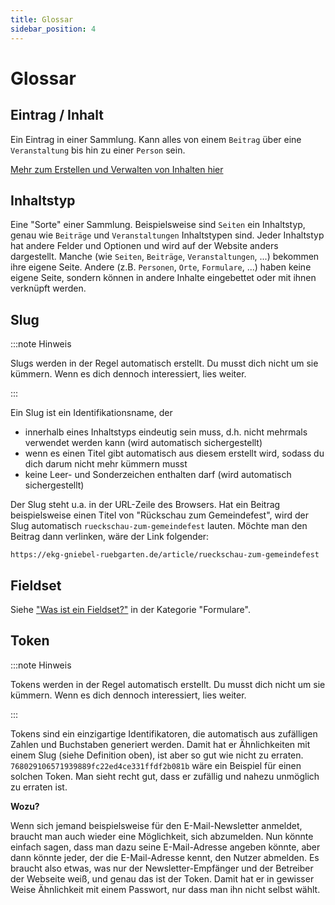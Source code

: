 ```yaml
---
title: Glossar
sidebar_position: 4
---
```


# Glossar


## Eintrag / Inhalt
Ein Eintrag in einer Sammlung. Kann alles von einem `Beitrag` über eine `Veranstaltung` bis hin zu einer `Person` sein.

[Mehr zum Erstellen und Verwalten von Inhalten hier](content/create-and-edit)


## Inhaltstyp
Eine "Sorte" einer Sammlung. Beispielsweise sind `Seiten` ein Inhaltstyp, genau wie `Beiträge` und `Veranstaltungen` Inhaltstypen sind. Jeder Inhaltstyp hat andere Felder und Optionen und wird auf der Website anders dargestellt. Manche (wie `Seiten`, `Beiträge`, `Veranstaltungen`, ...) bekommen ihre eigene Seite. Andere (z.B. `Personen`, `Orte`, `Formulare`, ...) haben keine eigene Seite, sondern können in andere Inhalte eingebettet oder mit ihnen verknüpft werden. 


## Slug

:::note Hinweis

Slugs werden in der Regel automatisch erstellt. Du musst dich nicht um sie kümmern. Wenn es dich dennoch interessiert, lies weiter.

:::

Ein Slug ist ein Identifikationsname, der

- innerhalb eines Inhaltstyps eindeutig sein muss, d.h. nicht mehrmals verwendet werden kann (wird automatisch sichergestellt)
- wenn es einen Titel gibt automatisch aus diesem erstellt wird, sodass du dich darum nicht mehr kümmern musst
- keine Leer- und Sonderzeichen enthalten darf (wird automatisch sichergestellt)

Der Slug steht u.a. in der URL-Zeile des Browsers. Hat ein Beitrag beispielsweise einen Titel von "Rückschau zum Gemeindefest", wird der Slug automatisch `rueckschau-zum-gemeindefest` lauten. Möchte man den Beitrag dann verlinken, wäre der Link folgender:

`https://ekg-gniebel-ruebgarten.de/article/rueckschau-zum-gemeindefest`


## Fieldset
Siehe ["Was ist ein Fieldset?"](content/forms/fieldsets) in der Kategorie "Formulare".


## Token

:::note Hinweis

Tokens werden in der Regel automatisch erstellt. Du musst dich nicht um sie kümmern. Wenn es dich dennoch interessiert, lies weiter.

:::

Tokens sind ein einzigartige Identifikatoren, die automatisch aus zufälligen Zahlen und Buchstaben generiert werden. Damit hat er Ähnlichkeiten mit einem Slug (siehe Definition oben), ist aber so gut wie nicht zu erraten. `768029106571939889fc22ed4ce331ffdf2b081b` wäre ein Beispiel für einen solchen Token. Man sieht recht gut, dass er zufällig und nahezu unmöglich zu erraten ist.

**Wozu?**

Wenn sich jemand beispielsweise für den E-Mail-Newsletter anmeldet, braucht man auch wieder eine Möglichkeit, sich abzumelden. Nun könnte einfach sagen, dass man dazu seine E-Mail-Adresse angeben könnte, aber dann könnte jeder, der die E-Mail-Adresse kennt, den Nutzer abmelden. Es braucht also etwas, was nur der Newsletter-Empfänger und der Betreiber der Webseite weiß, und genau das ist der Token. Damit hat er in gewisser Weise Ähnlichkeit mit einem Passwort, nur dass man ihn nicht selbst wählt.

